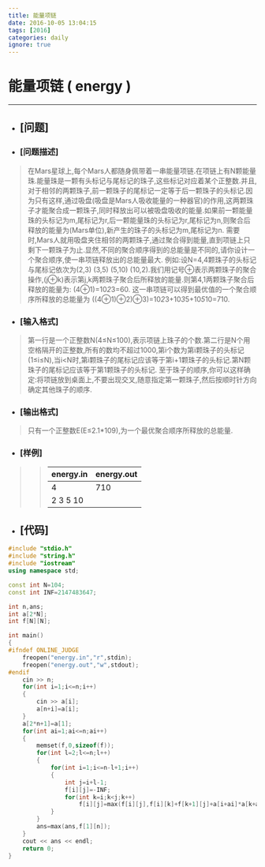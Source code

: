 ```yaml
---
title: 能量项链
date: 2016-10-05 13:04:15
tags: [2016]
categories: daily
ignore: true
---
```

# 能量项链 ( energy )
---
- ## [问题]

- ### [问题描述]
> 在Mars星球上,每个Mars人都随身佩带着一串能量项链.在项链上有N颗能量珠.能量珠是一颗有头标记与尾标记的珠子,这些标记对应着某个正整数.并且,对于相邻的两颗珠子,前一颗珠子的尾标记一定等于后一颗珠子的头标记.因为只有这样,通过吸盘(吸盘是Mars人吸收能量的一种器官)的作用,这两颗珠子才能聚合成一颗珠子,同时释放出可以被吸盘吸收的能量.如果前一颗能量珠的头标记为m,尾标记为r,后一颗能量珠的头标记为r,尾标记为n,则聚合后释放的能量为(Mars单位),新产生的珠子的头标记为m,尾标记为n.
> 需要时,Mars人就用吸盘夹住相邻的两颗珠子,通过聚合得到能量,直到项链上只剩下一颗珠子为止.显然,不同的聚合顺序得到的总能量是不同的,请你设计一个聚合顺序,使一串项链释放出的总能量最大.
> 例如:设N=4,4颗珠子的头标记与尾标记依次为(2,3) (3,5) (5,10) (10,2).我们用记号⊕表示两颗珠子的聚合操作,(j⊕k)表示第j,k两颗珠子聚合后所释放的能量.则第4,1两颗珠子聚合后释放的能量为:
> (4⊕1)=10*2*3=60.
> 这一串项链可以得到最优值的一个聚合顺序所释放的总能量为
> ((4⊕1)⊕2)⊕3)=10*2*3+10*3*5+10*5*10=710.

<!--more-->

- ### [输入格式]
> 第一行是一个正整数N(4≤N≤100),表示项链上珠子的个数.第二行是N个用空格隔开的正整数,所有的数均不超过1000,第i个数为第i颗珠子的头标记(1≤i≤N),当i<N时,第i颗珠子的尾标记应该等于第i+1颗珠子的头标记.第N颗珠子的尾标记应该等于第1颗珠子的头标记.
> 至于珠子的顺序,你可以这样确定:将项链放到桌面上,不要出现交叉,随意指定第一颗珠子,然后按顺时针方向确定其他珠子的顺序.

- ### [输出格式]
> 只有一个正整数E(E≤2.1*109),为一个最优聚合顺序所释放的总能量.

- ### [样例]

>> energy.in | energy.out
>> ----------|-----------
>> 4 | 710
>> 2 3 5 10 |

- ## [代码]

```c++
#include "stdio.h"
#include "string.h"
#include "iostream"
using namespace std;

const int N=104;
const int INF=2147483647;

int n,ans;
int a[2*N];
int f[N][N];

int main()
{
#ifndef ONLINE_JUDGE
	freopen("energy.in","r",stdin);
	freopen("energy.out","w",stdout);
#endif
	cin >> n;
	for(int i=1;i<=n;i++)
	{
		cin >> a[i];
		a[n+i]=a[i];
	}
	a[2*n+1]=a[1];
	for(int ai=1;ai<=n;ai++)
	{
		memset(f,0,sizeof(f));
		for(int l=2;l<=n;l++)
		{
			for(int i=1;i<=n-l+1;i++)
			{
				int j=i+l-1;
				f[i][j]=-INF;
				for(int k=i;k<j;k++)
					f[i][j]=max(f[i][j],f[i][k]+f[k+1][j]+a[i+ai]*a[k+ai+1]*a[j+ai+1]);
			}
		}
		ans=max(ans,f[1][n]);
	}
	cout << ans << endl;
	return 0;
}
```

